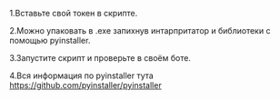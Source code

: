1.Вставьте свой токен в скрипте.

2.Можно упаковать в .exe запихнув интарпритатор и библиотеки с помощью pyinstaller.

3.Запустите скрипт и проверьте в своём боте.

4.Вся информация по pyinstaller тута https://github.com/pyinstaller/pyinstaller

